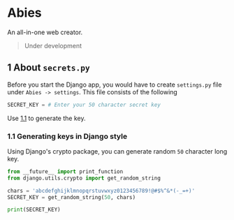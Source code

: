 # Abies

An all-in-one web creator.

> Under development

## 1 About `secrets.py`

Before you start the Django app, you would have to create `settings.py` file under `Abies -> settings`. This file consists of the following

```python
SECRET_KEY = # Enter your 50 character secret key
```
Use [1.1](11-generating-keys-in-django-style) to generate the key.

### 1.1 Generating keys in Django style

Using Django's crypto package, you can generate random `50` character long key.

```python
from __future__ import print_function
from django.utils.crypto import get_random_string

chars = 'abcdefghijklmnopqrstuvwxyz0123456789!@#$%^&*(-_=+)'
SECRET_KEY = get_random_string(50, chars)

print(SECRET_KEY)

```
